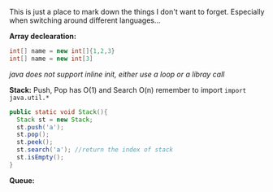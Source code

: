This is just a place to mark down the things I don't want to forget.
Especially when switching around different languages...

**Array declearation:**
```java
int[] name = new int[]{1,2,3}
int[] name = new int[3]
```
*java does not support inline init, either use a loop or a libray call*

**Stack:**
Push, Pop has O(1) and Search O(n)
remember to import `import java.util.*`
```java
public static void Stack(){
  Stack st = new Stack;
  st.push('a');
  st.pop();
  st.peek();
  st.search('a'); //return the index of stack
  st.isEmpty();
}
```

**Queue:**

